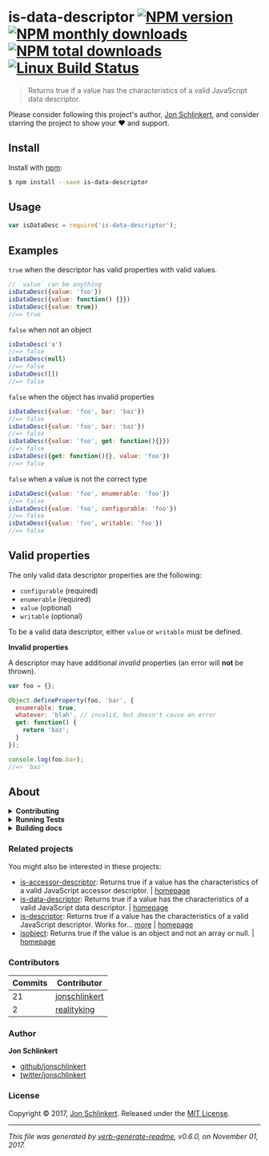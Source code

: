 # is-data-descriptor [![NPM version](https://img.shields.io/npm/v/is-data-descriptor.svg?style=flat)](https://www.npmjs.com/package/is-data-descriptor) [![NPM monthly downloads](https://img.shields.io/npm/dm/is-data-descriptor.svg?style=flat)](https://npmjs.org/package/is-data-descriptor) [![NPM total downloads](https://img.shields.io/npm/dt/is-data-descriptor.svg?style=flat)](https://npmjs.org/package/is-data-descriptor) [![Linux Build Status](https://img.shields.io/travis/jonschlinkert/is-data-descriptor.svg?style=flat&label=Travis)](https://travis-ci.org/jonschlinkert/is-data-descriptor)> Returns true if a value has the characteristics of a valid JavaScript data descriptor.Please consider following this project's author, [Jon Schlinkert](https://github.com/jonschlinkert), and consider starring the project to show your :heart: and support.## InstallInstall with [npm](https://www.npmjs.com/):```sh$ npm install --save is-data-descriptor```## Usage```jsvar isDataDesc = require('is-data-descriptor');```## Examples`true` when the descriptor has valid properties with valid values.```js// `value` can be anythingisDataDesc({value: 'foo'})isDataDesc({value: function() {}})isDataDesc({value: true})//=> true````false` when not an object```jsisDataDesc('a')//=> falseisDataDesc(null)//=> falseisDataDesc([])//=> false````false` when the object has invalid properties```jsisDataDesc({value: 'foo', bar: 'baz'})//=> falseisDataDesc({value: 'foo', bar: 'baz'})//=> falseisDataDesc({value: 'foo', get: function(){}})//=> falseisDataDesc({get: function(){}, value: 'foo'})//=> false````false` when a value is not the correct type```jsisDataDesc({value: 'foo', enumerable: 'foo'})//=> falseisDataDesc({value: 'foo', configurable: 'foo'})//=> falseisDataDesc({value: 'foo', writable: 'foo'})//=> false```## Valid propertiesThe only valid data descriptor properties are the following:* `configurable` (required)* `enumerable` (required)* `value` (optional)* `writable` (optional)To be a valid data descriptor, either `value` or `writable` must be defined.**Invalid properties**A descriptor may have additional _invalid_ properties (an error will **not** be thrown).```jsvar foo = {};Object.defineProperty(foo, 'bar', {  enumerable: true,  whatever: 'blah', // invalid, but doesn't cause an error  get: function() {    return 'baz';  }});console.log(foo.bar);//=> 'baz'```## About<details><summary><strong>Contributing</strong></summary>Pull requests and stars are always welcome. For bugs and feature requests, [please create an issue](../../issues/new).</details><details><summary><strong>Running Tests</strong></summary>Running and reviewing unit tests is a great way to get familiarized with a library and its API. You can install dependencies and run tests with the following command:```sh$ npm install && npm test```</details><details><summary><strong>Building docs</strong></summary>_(This project's readme.md is generated by [verb](https://github.com/verbose/verb-generate-readme), please don't edit the readme directly. Any changes to the readme must be made in the [.verb.md](.verb.md) readme template.)_To generate the readme, run the following command:```sh$ npm install -g verbose/verb#dev verb-generate-readme && verb```</details>### Related projectsYou might also be interested in these projects:* [is-accessor-descriptor](https://www.npmjs.com/package/is-accessor-descriptor): Returns true if a value has the characteristics of a valid JavaScript accessor descriptor. | [homepage](https://github.com/jonschlinkert/is-accessor-descriptor "Returns true if a value has the characteristics of a valid JavaScript accessor descriptor.")* [is-data-descriptor](https://www.npmjs.com/package/is-data-descriptor): Returns true if a value has the characteristics of a valid JavaScript data descriptor. | [homepage](https://github.com/jonschlinkert/is-data-descriptor "Returns true if a value has the characteristics of a valid JavaScript data descriptor.")* [is-descriptor](https://www.npmjs.com/package/is-descriptor): Returns true if a value has the characteristics of a valid JavaScript descriptor. Works for… [more](https://github.com/jonschlinkert/is-descriptor) | [homepage](https://github.com/jonschlinkert/is-descriptor "Returns true if a value has the characteristics of a valid JavaScript descriptor. Works for data descriptors and accessor descriptors.")* [isobject](https://www.npmjs.com/package/isobject): Returns true if the value is an object and not an array or null. | [homepage](https://github.com/jonschlinkert/isobject "Returns true if the value is an object and not an array or null.")### Contributors| **Commits** | **Contributor** | | --- | --- || 21 | [jonschlinkert](https://github.com/jonschlinkert) || 2 | [realityking](https://github.com/realityking) |### Author**Jon Schlinkert*** [github/jonschlinkert](https://github.com/jonschlinkert)* [twitter/jonschlinkert](https://twitter.com/jonschlinkert)### LicenseCopyright © 2017, [Jon Schlinkert](https://github.com/jonschlinkert).Released under the [MIT License](LICENSE).***_This file was generated by [verb-generate-readme](https://github.com/verbose/verb-generate-readme), v0.6.0, on November 01, 2017._